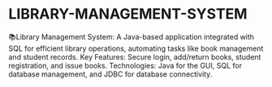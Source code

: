 # LIBRARY-MANAGEMENT-SYSTEM
📚Library Management System: A Java-based application integrated with SQL for efficient library operations, automating tasks like book management and student records.  Key Features: Secure login, add/return books, student registration, and issue books.  Technologies: Java for the GUI, SQL for database management, and JDBC for database connectivity.
